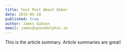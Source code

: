 ```yaml
---
title: Test Post About Ember
date: 2015-05-20
published: true
author: James Gibson
email: james@spacedolphin.io
---
```


This is the article summary. Article summaries are great!

